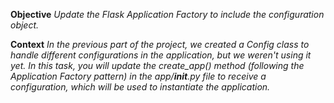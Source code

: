 **Objective**
*Update the Flask Application Factory to include the configuration object.*

**Context**
*In the previous part of the project, we created a Config class to handle different configurations in the application, but we weren't using it yet. In this task, you will update the create_app() method (following the Application Factory pattern) in the app/__init__.py file to receive a configuration, which will be used to instantiate the application.*
